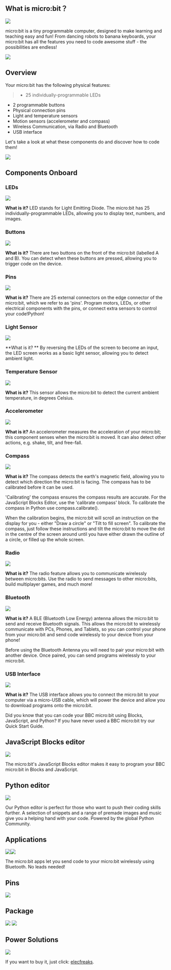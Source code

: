 ## What is micro:bit？

![](https://i.imgur.com/086NL3m.gif)

micro:bit is a tiny programmable computer, designed to make learning and teaching easy and fun!
From dancing robots to banana keyboards, your micro:bit has all the features you need to code awesome stuff - the possibilities are endless!

![](https://i.imgur.com/OyxWBWs.jpg)

## Overview

Your micro:bit has the following physical features:

>- 25 individually-programmable LEDs
- 2 programmable buttons
- Physical connection pins
- Light and temperature sensors
- Motion sensors (accelerometer and compass)
- Wireless Communication, via Radio and Bluetooth
- USB interface

Let's take a look at what these components do and discover how to code them!


![](https://i.imgur.com/8bWGSOJ.jpg)

## Components Onboard

### LEDs

![](https://i.imgur.com/uSa7mXL.gif)

**What is it?** 
LED stands for Light Emitting Diode. The micro:bit has 25 individually-programmable LEDs, allowing you to display text, numbers, and images.

### Buttons

![](https://i.imgur.com/AdpnU87.png)

**What is it?**
There are two buttons on the front of the micro:bit (labelled A and B). You can detect when these buttons are pressed, allowing you to trigger code on the device.

### Pins

![](https://i.imgur.com/emzEbmB.png)

**What is it?**
There are 25 external connectors on the edge connector of the micro:bit, which we refer to as 'pins'. Program motors, LEDs, or other electrical components with the pins, or connect extra sensors to control your code!Python!

### Light Sensor

![](https://i.imgur.com/Kaw0TPj.png)

**What is it? **
By reversing the LEDs of the screen to become an input, the LED screen works as a basic light sensor, allowing you to detect ambient light.

### Temperature Sensor

![](https://i.imgur.com/vjmyeO5.png)

**What is it?**
This sensor allows the micro:bit to detect the current ambient temperature, in degrees Celsius.

### Accelerometer

![](https://i.imgur.com/iLPabsu.png)

**What is it?** 
An accelerometer measures the acceleration of your micro:bit; this component senses when the micro:bit is moved. It can also detect other actions, e.g. shake, tilt, and free-fall.

### Compass

![](https://i.imgur.com/eHO69bS.png)

**What is it?**
The compass detects the earth's magnetic field, allowing you to detect which direction the micro:bit is facing. The compass has to be calibrated before it can be used.

'Calibrating' the compass ensures the compass results are accurate. For the JavaScript Blocks Editor, use the 'calibrate compass' block. To calibrate the compass in Python use compass.calibrate().

When the calibration begins, the micro:bit will scroll an instruction on the display for you - either "Draw a circle" or "Tilt to fill screen". To calibrate the compass, just follow these instructions and tilt the micro:bit to move the dot in the centre of the screen around until you have either drawn the outline of a circle, or filled up the whole screen.

### Radio

![](https://i.imgur.com/q5mAk0y.png)

**What is it?** 
The radio feature allows you to communicate wirelessly between micro:bits. Use the radio to send messages to other micro:bits, build multiplayer games, and much more!

### Bluetooth

![](https://i.imgur.com/1E2SVgS.png)

**What is it?** 
A BLE (Bluetooth Low Energy) antenna allows the micro:bit to send and receive Bluetooth signals. This allows the micro:bit to wirelessly communicate with PCs, Phones, and Tablets, so you can control your phone from your micro:bit and send code wirelessly to your device from your phone!

Before using the Bluetooth Antenna you will need to pair your micro:bit with another device. Once paired, you can send programs wirelessly to your micro:bit.

### USB Interface

![](https://i.imgur.com/GOxhiWl.gif)

**What is it?**
 The USB interface allows you to connect the micro:bit to your computer via a micro-USB cable, which will power the device and allow you to download programs onto the micro:bit.

Did you know that you can code your BBC micro:bit using Blocks, JavaScript, and Python?
If you have never used a BBC micro:bit try our Quick Start Guide.

## JavaScript Blocks editor

![](https://i.imgur.com/RIWoR6w.png)

The micro:bit's JavaScript Blocks editor makes it easy to program your BBC micro:bit in Blocks and JavaScript.

## Python editor

![](https://i.imgur.com/IydnMFf.png)

Our Python editor is perfect for those who want to push their coding skills further. A selection of snippets and a range of premade images and music give you a helping hand with your code. Powered by the global Python Community.

## Applications

![](https://i.imgur.com/GILajFg.png)![](https://i.imgur.com/ZH5GlFc.png)

The micro:bit apps let you send code to your micro:bit wirelessly using Bluetooth. No leads needed!

## Pins

![](https://i.imgur.com/Hoa7saQ.jpg)

## Package

![](https://i.imgur.com/n4uMIPY.jpg)
![](https://i.imgur.com/F7UPhn6.jpg)

## Power Solutions

![](https://i.imgur.com/x1cCW5v.png)

If you want to buy it, just click: [elecfreaks](https://www.elecfreaks.com/estore/).
